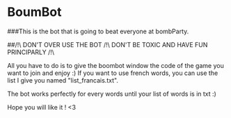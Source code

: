 # BoumBot
###This is the bot that is going to beat everyone at bombParty.

##/!\ DON'T OVER USE THE BOT /!\ DON'T BE TOXIC AND HAVE FUN PRINCIPARLY /!\

All you have to do is to give the boombot window the code of the game you want to join and enjoy :)
If you want to use french words, you can use the list I give you named "list_francais.txt".

The bot works perfectly for every words until your list of words is in txt :)

Hope you will like it ! <3

